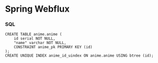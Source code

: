 # Spring Webflux

### SQL

```
CREATE TABLE anime.anime (
	id serial NOT NULL,
	"name" varchar NOT NULL,
	CONSTRAINT anime_pk PRIMARY KEY (id)
);
CREATE UNIQUE INDEX anime_id_uindex ON anime.anime USING btree (id);
```


